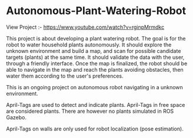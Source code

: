# Autonomous-Plant-Watering-Robot

View Project :- https://www.youtube.com/watch?v=rginpMrmdkc

This project is about developing a plant watering robot. The goal is for the robot to water household plants autonomously. It should explore the unknown environment and build a map, and scan for possible candidate targets (plants) at the same time. It should validate the data with the user, through a friendly interface. Once the map is finalized, the robot should be able to navigate in the map and reach the plants avoiding obstacles, then water them according to the user's preferences.

This is an ongoing project on autonomous robot navigating in a unknown environment.

April-Tags are used to detect and indicate plants. April-Tags in free space are considered plants. There are however no plants simulated in ROS Gazebo.

April-Tags on walls are only used for robot localization (pose estimation).
